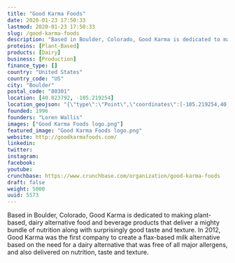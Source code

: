 ```yaml
---
title: "Good Karma Foods"
date: 2020-01-23 17:50:33
lastmod: 2020-01-23 17:50:33
slug: /good-karma-foods
description: "Based in Boulder, Colorado, Good Karma is dedicated to making plant-based, dairy alternative food and beverage products that deliver a mighty bundle of nutrition along with surprisingly good taste and texture. In 2012, Good Karma was the first company to create a flax-based milk alternative based on the need for a dairy alternative that was free of all major allergens, and also delivered on nutrition, taste and texture."
proteins: [Plant-Based]
products: [Dairy]
business: [Production]
finance_type: []
country: "United States"
country_code: "US"
city: "Boulder"
postal_code: "80301"
location: [40.023792, -105.219254]
location_geojson: "{\"type\":\"Point\",\"coordinates\":[-105.219254,40.023792]}"
founded: 1996
founders: "Loren Wallis"
images: ["Good Karma Foods logo.png"]
featured_image: "Good Karma Foods logo.png"
website: http://goodkarmafoods.com/
linkedin: 
twitter: 
instagram: 
facebook: 
youtube: 
crunchbase: https://www.crunchbase.com/organization/good-karma-foods
draft: false
weight: 5000
uuid: 5573
---
```

Based in Boulder, Colorado, Good Karma is dedicated to making plant-based, dairy alternative food and beverage products that deliver a mighty bundle of nutrition along with surprisingly good taste and texture. In 2012, Good Karma was the first company to create a flax-based milk alternative based on the need for a dairy alternative that was free of all major allergens, and also delivered on nutrition, taste and texture.
